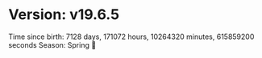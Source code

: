 # Version: v19.6.5
Time since birth: 7128 days, 171072 hours, 10264320 minutes, 615859200 seconds
Season: Spring 🌸
